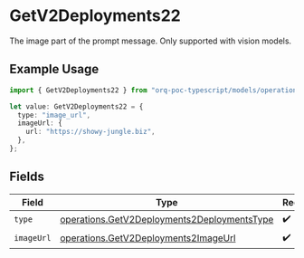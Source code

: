 # GetV2Deployments22

The image part of the prompt message. Only supported with vision models.

## Example Usage

```typescript
import { GetV2Deployments22 } from "orq-poc-typescript/models/operations";

let value: GetV2Deployments22 = {
  type: "image_url",
  imageUrl: {
    url: "https://showy-jungle.biz",
  },
};
```

## Fields

| Field                                                                                                      | Type                                                                                                       | Required                                                                                                   | Description                                                                                                |
| ---------------------------------------------------------------------------------------------------------- | ---------------------------------------------------------------------------------------------------------- | ---------------------------------------------------------------------------------------------------------- | ---------------------------------------------------------------------------------------------------------- |
| `type`                                                                                                     | [operations.GetV2Deployments2DeploymentsType](../../models/operations/getv2deployments2deploymentstype.md) | :heavy_check_mark:                                                                                         | N/A                                                                                                        |
| `imageUrl`                                                                                                 | [operations.GetV2Deployments2ImageUrl](../../models/operations/getv2deployments2imageurl.md)               | :heavy_check_mark:                                                                                         | N/A                                                                                                        |